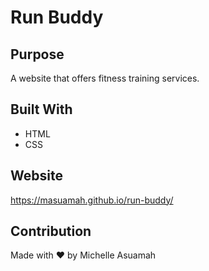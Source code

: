 # Run Buddy

## Purpose
A website that offers fitness training services.

## Built With
* HTML
* CSS

## Website
https://masuamah.github.io/run-buddy/

## Contribution
Made with ❤️ by Michelle Asuamah
